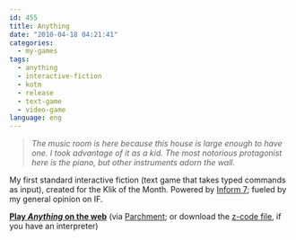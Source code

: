 ```yaml
---
id: 455
title: Anything
date: "2010-04-18 04:21:41"
categories:
  - my-games
tags:
  - anything
  - interactive-fiction
  - kotm
  - release
  - text-game
  - video-game
language: eng
---
```


> _The music room is here because this house is large enough to have one. I took advantage of it as a kid. The most notorious protagonist here is the piano, but other instruments adorn the wall._

My first standard interactive fiction (text game that takes typed commands as input), created for the Klik of the Month. Powered by [Inform 7](http://inform7.com/); fueled by my general opinion on IF.

**[Play _Anything_ on the web](//www.agj.cl/files/games/anything-kotm/anything.z5)** (via [Parchment](http://code.google.com/p/parchment/); or download the [z-code file](//www.agj.cl/files/games/anything-kotm/anything.z5), if you have an interpreter)
